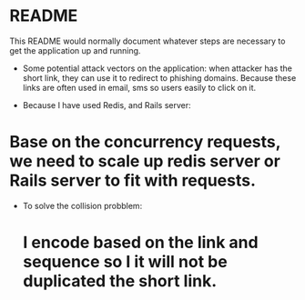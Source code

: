 # README

This README would normally document whatever steps are necessary to get the
application up and running.

* Some potential attack vectors on the application: when attacker has the short link, they can use it to redirect to phishing domains. Because these links are often used in email, sms so users easily to click on it.

* Because I have used Redis, and Rails server: 
 # Base on the concurrency requests, we need to scale up redis server or Rails server to fit with requests.

* To solve the collision probblem:
  # I encode based on the link and sequence so I it will not be duplicated the short link.



